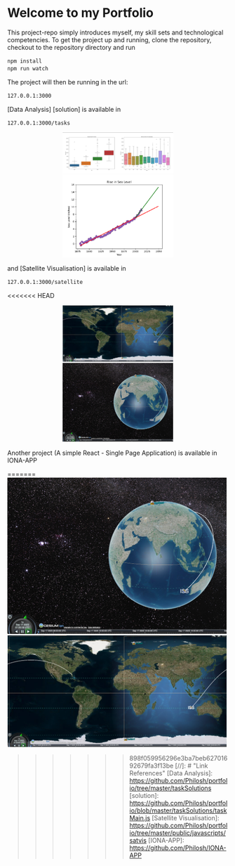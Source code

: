 # Welcome to my Portfolio

This project-repo simply introduces myself, my skill sets and technological competencies. To get the project up and running, clone the repository, checkout to the repository directory and run

```sh
npm install
npm run watch
```

The project will then be running in the url:

```sh
127.0.0.1:3000
```

[Data Analysis] [solution] is available in

```sh
127.0.0.1:3000/tasks
```

<p align="center">
<img class="img-fluid" src="https://github.com/Philosh/portfolio/blob/master/public/resume/assets/img/portfolio/portfolio4-details-3.jpg?raw=true" alt="drawing" width="50%"/>
<img class="img-fluid"
src="https://github.com/Philosh/portfolio/blob/master/public/resume/assets/img/portfolio/portfolio4-details-4.jpg?raw=true" alt="drawing" width="50%"/>
</p>

and [Satellite Visualisation] is available in

```sh
127.0.0.1:3000/satellite
```
<<<<<<< HEAD

<p align="center">
<img class="img-fluid" src="https://github.com/Philosh/portfolio/blob/master/public/resume/assets/img/portfolio/portfolio1-details-3.jpg?raw=true" alt="drawing" width="50%"/>
<img class="img-fluid"
src="https://github.com/Philosh/portfolio/blob/master/public/resume/assets/img/portfolio/portfolio1-details-1.jpg?raw=true" alt="drawing" width="50%"/>
</p>

Another project (A simple React - Single Page Application) is available in IONA-APP

=======
<img src="https://github.com/Philosh/portfolio/blob/master/public/resume/assets/img/portfolio/portfolio1-details-1.jpg?raw=true" alt="drawing" width="500"/>
<img src="https://github.com/Philosh/portfolio/blob/master/public/resume/assets/img/portfolio/portfolio1-details-3.jpg?raw=true" alt="drawing" width="500"/>
>>>>>>> 898f059956296e3ba7beb62701692679fa3f13be
[//]: # "Link References"
[Data Analysis]: https://github.com/Philosh/portfolio/tree/master/taskSolutions
[solution]: https://github.com/Philosh/portfolio/blob/master/taskSolutions/taskMain.js
[Satellite Visualisation]: https://github.com/Philosh/portfolio/tree/master/public/javascripts/satvis
[IONA-APP]: https://github.com/Philosh/IONA-APP
